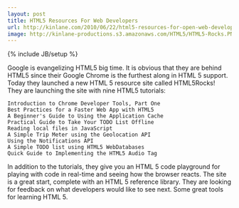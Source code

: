 ```yaml
---
layout: post
title: HTML5 Resources For Web Developers
url: http://kinlane.com/2010/06/22/html5-resources-for-open-web-developers/
image: http://kinlane-productions.s3.amazonaws.com/HTML5/HTML5-Rocks.PNG
---
```

{% include JB/setup %}
Google is evangelizing HTML5 big time. It is obvious that they are behind HTML5 since their Google Chrome is the furthest along in HTML 5 support. Today they launched a new HTML 5 resource site called HTML5Rocks!
They are launching the site with nine HTML5 tutorials:

	Introduction to Chrome Developer Tools, Part One
	Best Practices for a Faster Web App with HTML5
	A Beginner's Guide to Using the Application Cache
	Practical Guide to Take Your TODO List Offline
	Reading local files in JavaScript
	A Simple Trip Meter using the Geolocation API
	Using the Notifications API
	A Simple TODO list using HTML5 WebDatabases
	Quick Guide to Implementing the HTML5 Audio Tag

In addition to the tutorials, they give you an HTML 5 code playground for playing with code in real-time and seeing how the browser reacts.
The site is a great start, complete with an HTML 5 reference library. They are looking for feedback on what developers would like to see next.
Some great tools for learning HTML 5.